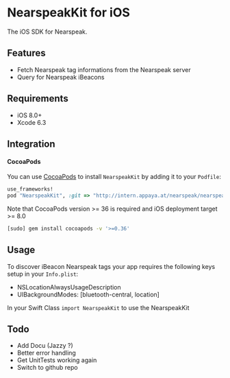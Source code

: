 # NearspeakKit for iOS

The iOS SDK for Nearspeak.

## Features

* Fetch Nearspeak tag informations from the Nearspeak server
* Query for Nearspeak iBeacons

## Requirements
- iOS 8.0+
- Xcode 6.3

## Integration

#### CocoaPods
You can use [CocoaPods](http://cocoapods.org) to install `NearspeakKit` by adding it to your `Podfile`:
```ruby
use_frameworks!
pod "NearspeakKit", :git => "http://intern.appaya.at/nearspeak/nearspeakkit-ios.git"
```

Note that CocoaPods version >= 36 is required and iOS deployment target >= 8.0
```bash
[sudo] gem install cocoapods -v '>=0.36'
```

## Usage

To discover iBeacon Nearspeak tags your app requires the following keys setup in your `Info.plist`:
* NSLocationAlwaysUsageDescription
* UIBackgroundModes: [bluetooth-central, location]

In your Swift Class `import NearspeakKit` to use the NearspeakKit

## Todo

* Add Docu (Jazzy ?)
* Better error handling
* Get UnitTests working again
* Switch to github repo
